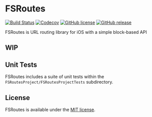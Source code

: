 # FSRoutes 
[![Build Status](https://travis-ci.org/TinyQ/FSRoutes.svg?branch=master)](https://travis-ci.org/TinyQ/FSRoutes)
[![Codecov](https://codecov.io/gh/TinyQ/FSRoutes/branch/master/graph/badge.svg)](https://codecov.io/gh/TinyQ/FSRoutes)
[![GitHub license](https://img.shields.io/badge/license-MIT-yellowgreen.svg)](https://github.com/TinyQ/FSRoutes/blob/master/LICENSE)
[![GitHub release](https://img.shields.io/github/release/TinyQ/FSRoutes.svg)](https://github.com/TinyQ/FSRoutes/releases)


FSRoutes is URL routing library for iOS with a simple block-based API

## WIP

## Unit Tests
FSRoutes includes a suite of unit tests within the `FSRoutesProject/FSRoutesProjectTests` subdirectory. 

## License
FSRoutes is available under the [MIT license](https://github.com/TinyQ/FSRoutes/blob/master/LICENSE).
